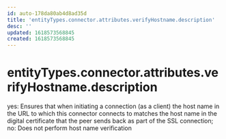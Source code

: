 ```yaml
---
id: auto-178da80ab4d8ad35d
title: 'entityTypes.connector.attributes.verifyHostname.description'
desc: ''
updated: 1618573568845
created: 1618573568845
---
```

# entityTypes.connector.attributes.verifyHostname.description

yes: Ensures that when initiating a connection (as a client) the host name in the URL to which this connector connects to matches the host name in the digital certificate that the peer sends back as part of the SSL connection; no: Does not perform host name verification